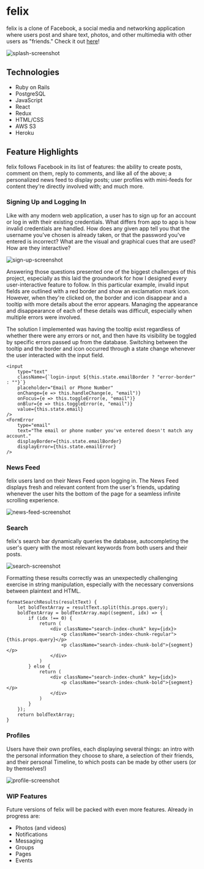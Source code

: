 # felix

felix is a clone of Facebook, a social media and networking application where users post and share text, photos, and other multimedia with other users as "friends."
Check it out [here](https://felixfb.herokuapp.com/#/)!

![splash-screenshot](https://github.com/clericl/felix/raw/master/app/assets/images/splash.png "Splash")

## Technologies

* Ruby on Rails
* PostgreSQL
* JavaScript
* React
* Redux
* HTML/CSS
* AWS S3
* Heroku

## Feature Highlights

felix follows Facebook in its list of features: the ability to create posts, comment on them, reply to comments, and like all of the above; a personalized news feed to display posts; user profiles with mini-feeds for content they're directly involved with; and much more.

### Signing Up and Logging In

Like with any modern web application, a user has to sign up for an account or log in with their existing credentials. What differs from app to app is how invalid credentials are handled. How does any given app tell you that the username you've chosen is already taken, or that the password you've entered is incorrect? What are the visual and graphical cues that are used? How are they interactive?

![sign-up-screenshot](https://github.com/clericl/felix/raw/master/app/assets/images/sign_up.png "Sign Up errors")

Answering those questions presented one of the biggest challenges of this project, especially as this laid the groundwork for how I designed every user-interactive feature to follow. In this particular example, invalid input fields are outlined with a red border and show an exclamation mark icon. However, when they're clicked on, the border and icon disappear and a tooltip with more details about the error appears. Managing the appearance and disappearance of each of these details was difficult, especially when multiple errors were involved.

The solution I implemented was having the tooltip exist regardless of whether there were any errors or not, and then have its visibility be toggled by specific errors passed up from the database. Switching between the tooltip and the border and icon occurred through a state change whenever the user interacted with the input field.

```
<input
    type="text"
    className={`login-input ${this.state.emailBorder ? "error-border" : ""}`}
    placeholder="Email or Phone Number"
    onChange={e => this.handleChange(e, "email")}
    onFocus={e => this.toggleError(e, "email")}
    onBlur={e => this.toggleError(e, "email")}
    value={this.state.email}
/>
<FormError
    type="email"
    text="The email or phone number you've entered doesn't match any account."
    displayBorder={this.state.emailBorder}
    displayError={this.state.emailError}
/>
```

### News Feed

felix users land on their News Feed upon logging in. The News Feed displays fresh and relevant content from the user's friends, updating whenever the user hits the bottom of the page for a seamless infinite scrolling experience.

![news-feed-screenshot](https://github.com/clericl/felix/raw/master/app/assets/images/news_feed.png "News Feed")

### Search

felix's search bar dynamically queries the database, autocompleting the user's query with the most relevant keywords from both users and their posts.

![search-screenshot](https://github.com/clericl/felix/raw/master/app/assets/images/search.png "Search")

Formatting these results correctly was an unexpectedly challenging exercise in string manipulation, especially with the necessary conversions between plaintext and HTML.

```
formatSearchResults(resultText) {
    let boldTextArray = resultText.split(this.props.query);
    boldTextArray = boldTextArray.map((segment, idx) => {
        if (idx !== 0) {
            return (
                <div className="search-index-chunk" key={idx}>
                    <p className="search-index-chunk-regular">{this.props.query}</p>
                    <p className="search-index-chunk-bold">{segment}</p>
                </div>
            )
        } else {
            return (
                <div className="search-index-chunk" key={idx}>
                    <p className="search-index-chunk-bold">{segment}</p>
                </div>
            )
        }
    });
    return boldTextArray;
}
```

### Profiles

Users have their own profiles, each displaying several things: an intro with the personal information they choose to share, a selection of their friends, and their personal Timeline, to which posts can be made by other users (or by themselves!)

![profile-screenshot](https://github.com/clericl/felix/raw/master/app/assets/images/profile.png "Profile")

### WIP Features

Future versions of felix will be packed with even more features. Already in progress are:

* Photos (and videos)
* Notifications
* Messaging
* Groups
* Pages
* Events
